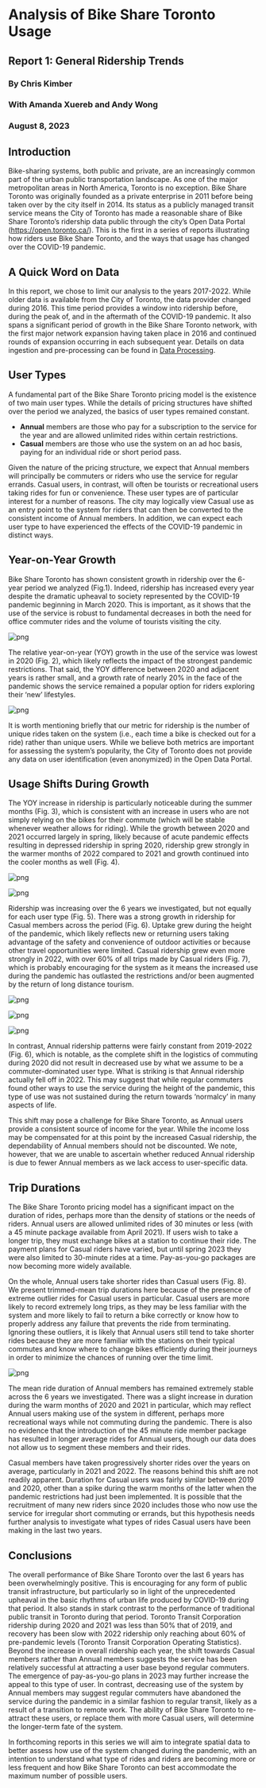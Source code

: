 # Analysis of Bike Share Toronto Usage
## Report 1: General Ridership Trends

### By Chris Kimber
### With Amanda Xuereb and Andy Wong
### August 8, 2023

## Introduction 

Bike-sharing systems, both public and private, are an increasingly common part of the urban public transportation landscape. As one of the major metropolitan areas in North America, Toronto is no exception. Bike Share Toronto was originally founded as a private enterprise in 2011 before being taken over by the city itself in 2014. Its status as a publicly managed transit service means the City of Toronto has made a reasonable share of Bike Share Toronto’s ridership data public through the city’s Open Data Portal (https://open.toronto.ca/). This is the first in a series of reports illustrating how riders use Bike Share Toronto, and the ways that usage has changed over the COVID-19 pandemic.

## A Quick Word on Data

In this report, we chose to limit our analysis to the years 2017-2022. While older data is available from the City of Toronto, the data provider changed during 2016. This time period provides a window into ridership before, during the peak of, and in the aftermath of the COVID-19 pandemic. It also spans a significant period of growth in the Bike Share Toronto network, with the first major network expansion having taken place in 2016 and continued rounds of expansion occurring in each subsequent year.  Details on data ingestion and pre-processing can be found in [Data Processing](https://github.com/cmkimber/bikeshare-to/blob/main/Data%20Processing/data_loading.ipynb).

##  User Types

A fundamental part of the Bike Share Toronto pricing model is the existence of two main user types. While the details of pricing structures have shifted over the period we analyzed, the basics of user types remained constant. 

* **Annual** members are those who pay for a subscription to the service for the year and are allowed unlimited rides within certain restrictions. 
* **Casual** members are those who use the system on an ad hoc basis, paying for an individual ride or short period pass. 

Given the nature of the pricing structure, we expect that Annual members will principally be commuters or riders who use the service for regular errands. Casual users, in contrast, will often be tourists or recreational users taking rides for fun or convenience. These user types are of particular interest for a number of reasons. The city may logically view Casual use as an entry point to the system for riders that can then be converted to the consistent income of Annual members. In addition, we can expect each user type to have experienced the effects of the COVID-19 pandemic in distinct ways.

## Year-on-Year Growth

Bike Share Toronto has shown consistent growth in ridership over the 6-year period we analyzed (Fig.1). Indeed, ridership has increased every year despite the dramatic upheaval to society represented by the COVID-19 pandemic beginning in March 2020. This is important, as it shows that the use of the service is robust to fundamental decreases in both the need for office commuter rides and the volume of tourists visiting the city.


    
![png](report_1_nb_files/report_1_nb_10_0.png)
    


The relative year-on-year (YOY) growth in the use of the service was lowest in 2020 (Fig. 2), which likely reflects the impact of the strongest pandemic restrictions. That said, the YOY difference between 2020 and adjacent years is rather small, and a growth rate of nearly 20% in the face of the pandemic shows the service remained a popular option for riders exploring their ‘new’ lifestyles.


    
![png](report_1_nb_files/report_1_nb_12_0.png)
    


It is worth mentioning briefly that our metric for ridership is the number of unique rides taken on the system (i.e., each time a bike is checked out for a ride) rather than unique users. While we believe both metrics are important for assessing the system’s popularity, the City of Toronto does not provide any data on user identification (even anonymized) in the Open Data Portal.

## Usage Shifts During Growth

The YOY increase in ridership is particularly noticeable during the summer months (Fig. 3), which is consistent with an increase in users who are not simply relying on the bikes for their commute (which will be stable whenever weather allows for riding). While the growth between 2020 and 2021 occurred largely in spring, likely because of acute pandemic effects resulting in depressed ridership in spring 2020, ridership grew strongly in the warmer months of 2022 compared to 2021 and growth continued into the cooler months as well (Fig. 4).


    
![png](report_1_nb_files/report_1_nb_16_0.png)
    



    
![png](report_1_nb_files/report_1_nb_17_0.png)
    


Ridership was increasing over the 6 years we investigated, but not equally for each user type (Fig. 5). There was a strong growth in ridership for Casual members across the period (Fig. 6). Uptake grew during the height of the pandemic, which likely reflects new or returning users taking advantage of the safety and convenience of outdoor activities or because other travel opportunities were limited. Casual ridership grew even more strongly in 2022, with over 60% of all trips made by Casual riders (Fig. 7), which is probably encouraging for the system as it means the increased use during the pandemic has outlasted the restrictions and/or been augmented by the return of long distance tourism.


    
![png](report_1_nb_files/report_1_nb_19_0.png)
    



    
![png](report_1_nb_files/report_1_nb_20_0.png)
    



    
![png](report_1_nb_files/report_1_nb_21_0.png)
    


In contrast, Annual ridership patterns were fairly constant from 2019-2022 (Fig. 6), which is notable, as the complete shift in the logistics of commuting during 2020 did not result in decreased use by what we assume to be a commuter-dominated user type. What is striking is that Annual ridership actually fell off in 2022. This may suggest that while regular commuters found other ways to use the service during the height of the pandemic, this type of use was not sustained during the return towards ‘normalcy’ in many aspects of life. 

This shift may pose a challenge for Bike Share Toronto, as Annual users provide a consistent source of income for the year. While the income loss may be compensated for at this point by the increased Casual ridership, the dependability of Annual members should not be discounted. We note, however, that we are unable to ascertain whether reduced Annual ridership is due to fewer Annual members as we lack access to user-specific data.

## Trip Durations 

The Bike Share Toronto pricing model has a significant impact on the duration of rides, perhaps more than the density of stations or the needs of riders. Annual users are allowed unlimited rides of 30 minutes or less (with a 45 minute package available from April 2021). If users wish to take a longer trip, they must exchange bikes at a station to continue their ride. The payment plans for Casual riders have varied, but until spring 2023 they were also limited to 30-minute rides at a time. Pay-as-you-go packages are now becoming more widely available.

On the whole, Annual users take shorter rides than Casual users (Fig. 8). We present trimmed-mean trip durations here because of the presence of extreme outlier rides for Casual users in particular. Casual users are more likely to record extremely long trips, as they may be less familiar with the system and more likely to fail to return a bike correctly or know how to properly address any failure that prevents the ride from terminating. Ignoring these outliers, it is likely that Annual users still tend to take shorter rides because they are more familiar with the stations on their typical commutes and know where to change bikes efficiently during their journeys in order to minimize the chances of running over the time limit.


    
![png](report_1_nb_files/report_1_nb_25_0.png)
    


The mean ride duration of Annual members has remained extremely stable across the 6 years we investigated. There was a slight increase in duration during the warm months of 2020 and 2021 in particular, which may reflect Annual users making use of the system in different, perhaps more recreational ways while not commuting during the pandemic. There is also no evidence that the introduction of the 45 minute ride member package has resulted in longer average rides for Annual users, though our data does not allow us to segment these members and their rides.

Casual members have taken progressively shorter rides over the years on average, particularly in 2021 and 2022. The reasons behind this shift are not readily apparent. Duration for Casual users was fairly similar between 2019 and 2020, other than a spike during the warm months of the latter when the pandemic restrictions had just been implemented. It is possible that the recruitment of many new riders since 2020 includes those who now use the service for irregular short commuting or errands, but this hypothesis needs further analysis to investigate what types of rides Casual users have been making in the last two years.

## Conclusions

The overall performance of Bike Share Toronto over the last 6 years has been overwhelmingly positive. This is encouraging for any form of public transit infrastructure, but particularly so in light of the unprecedented upheaval in the basic rhythms of urban life produced by COVID-19 during that period. It also stands in stark contrast to the performance of traditional public transit in Toronto during that period. Toronto Transit Corporation ridership during 2020 and 2021 was less than 50% that of 2019, and recovery has been slow with 2022 ridership only reaching about 60% of pre-pandemic levels (Toronto Transit Corporation Operating Statistics). Beyond the increase in overall ridership each year, the shift towards Casual members rather than Annual members suggests the service has been relatively successful at attracting a user base beyond regular commuters. The emergence of pay-as-you-go plans in 2023 may further increase the appeal to this type of user. In contrast, decreasing use of the system by Annual members may suggest regular commuters have abandoned the service during the pandemic in a similar fashion to regular transit, likely as a result of a transition to remote work. The ability of Bike Share Toronto to re-attract these users, or replace them with more Casual users, will determine the longer-term fate of the system. 

In forthcoming reports in this series we will aim to integrate spatial data to better assess how use of the system changed during the pandemic, with an intention to understand what type of rides and riders are becoming more or less frequent and how Bike Share Toronto can best accommodate the maximum number of possible users.
